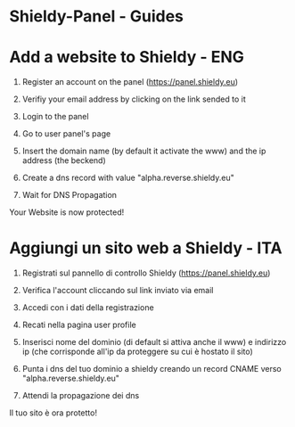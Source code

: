 # Shieldy-Panel - Guides

# Add a website to Shieldy - ENG
1) Register an account on the panel (https://panel.shieldy.eu)

2) Verifiy your email address by clicking on the link sended to it

3) Login to the panel

4) Go to user panel's page

5) Insert the domain name (by default it activate the www) and the ip address (the beckend)

6) Create a dns record with value "alpha.reverse.shieldy.eu"

7) Wait for DNS Propagation

Your Website is now protected!

# Aggiungi un sito web a Shieldy - ITA

1) Registrati sul pannello di controllo Shieldy (https://panel.shieldy.eu)

2) Verifica l'account cliccando sul link inviato via email

3) Accedi con i dati della registrazione

4) Recati nella pagina user profile

5) Inserisci nome del dominio (di default si attiva anche il www) e indirizzo ip (che corrisponde all'ip da proteggere su cui è hostato il sito)

6) Punta i dns del tuo dominio a shieldy creando un record CNAME verso "alpha.reverse.shieldy.eu"

7) Attendi la propagazione dei dns

Il tuo sito è ora protetto!

